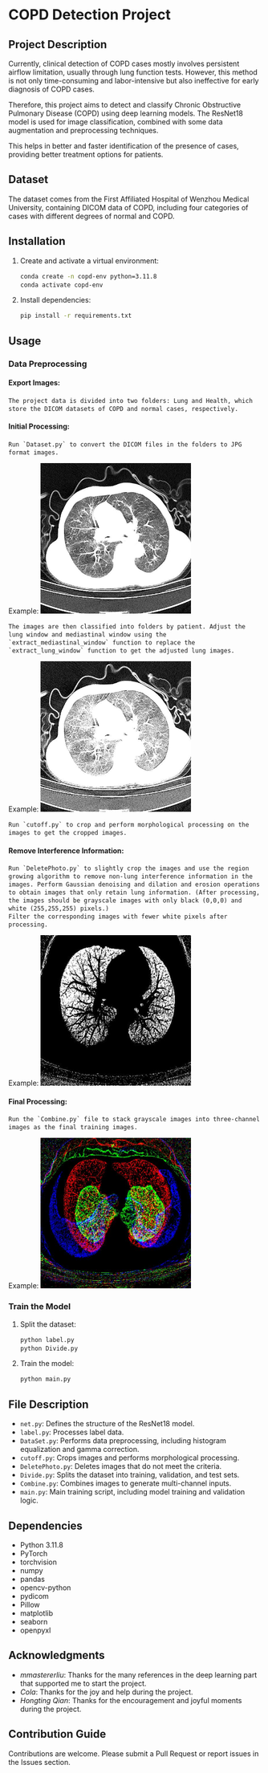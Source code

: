 
# COPD Detection Project

## Project Description

Currently, clinical detection of COPD cases mostly involves persistent airflow limitation, usually through lung function tests. However, this method is not only time-consuming and labor-intensive but also ineffective for early diagnosis of COPD cases.

Therefore, this project aims to detect and classify Chronic Obstructive Pulmonary Disease (COPD) using deep learning models. The ResNet18 model is used for image classification, combined with some data augmentation and preprocessing techniques.

This helps in better and faster identification of the presence of cases, providing better treatment options for patients.

## Dataset

The dataset comes from the First Affiliated Hospital of Wenzhou Medical University, containing DICOM data of COPD, including four categories of cases with different degrees of normal and COPD.

## Installation

1. Create and activate a virtual environment:
    ```bash
    conda create -n copd-env python=3.11.8
    conda activate copd-env
    ```

2. Install dependencies:
    ```bash
    pip install -r requirements.txt
    ```

## Usage

### Data Preprocessing

#### Export Images:
    The project data is divided into two folders: Lung and Health, which store the DICOM datasets of COPD and normal cases, respectively.

#### Initial Processing:
    Run `Dataset.py` to convert the DICOM files in the folders to JPG format images.
Example:
   <img src="../Photo/CT4375444_.60192.jpg" width="300" height="300" />

    The images are then classified into folders by patient. Adjust the lung window and mediastinal window using the `extract_mediastinal_window` function to replace the `extract_lung_window` function to get the adjusted lung images.
Example:
   <img src="../Photo/CT4375444_.60192_med.jpg" width="300" height="300" />

    Run `cutoff.py` to crop and perform morphological processing on the images to get the cropped images.

#### Remove Interference Information:
    Run `DeletePhoto.py` to slightly crop the images and use the region growing algorithm to remove non-lung interference information in the images. Perform Gaussian denoising and dilation and erosion operations to obtain images that only retain lung information. (After processing, the images should be grayscale images with only black (0,0,0) and white (255,255,255) pixels.)
    Filter the corresponding images with fewer white pixels after processing.
Example:
   <img src="../Photo/CT5503417_.210092.jpg" width="300" height="300" />

#### Final Processing:
    Run the `Combine.py` file to stack grayscale images into three-channel images as the final training images.
Example:
   <img src="../Photo/CT5533484_15.jpg" width="300" height="300" />

### Train the Model

1. Split the dataset:
    ```bash
    python label.py
    python Divide.py
    ```

2. Train the model:
    ```bash
    python main.py
    ```

## File Description

- `net.py`: Defines the structure of the ResNet18 model.
- `label.py`: Processes label data.
- `DataSet.py`: Performs data preprocessing, including histogram equalization and gamma correction.
- `cutoff.py`: Crops images and performs morphological processing.
- `DeletePhoto.py`: Deletes images that do not meet the criteria.
- `Divide.py`: Splits the dataset into training, validation, and test sets.
- `Combine.py`: Combines images to generate multi-channel inputs.
- `main.py`: Main training script, including model training and validation logic.

## Dependencies

- Python 3.11.8
- PyTorch
- torchvision
- numpy
- pandas
- opencv-python
- pydicom
- Pillow
- matplotlib
- seaborn
- openpyxl

## Acknowledgments

- _mmastererliu_: Thanks for the many references in the deep learning part that supported me to start the project.
- _Cola_: Thanks for the joy and help during the project.
- _Hongting Qian_: Thanks for the encouragement and joyful moments during the project.

## Contribution Guide

Contributions are welcome. Please submit a Pull Request or report issues in the Issues section.